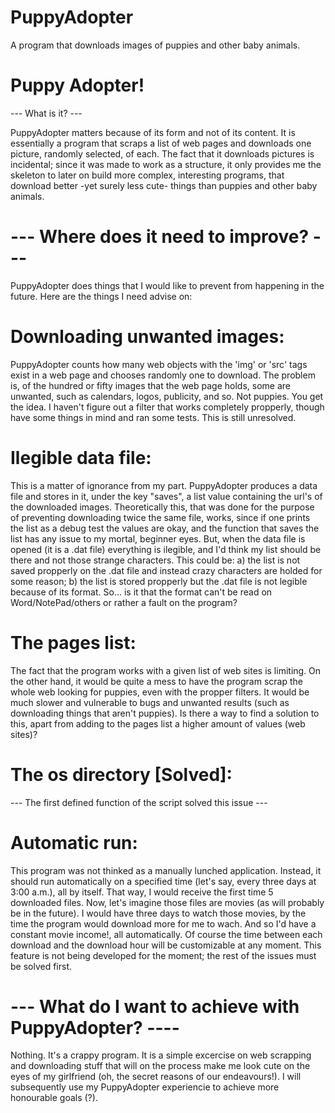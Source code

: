 # PuppyAdopter
A program that downloads images of puppies and other baby animals.


# Puppy Adopter!

--- What is it? ---

PuppyAdopter matters because of its form and not of its content. It is essentially a program that scraps a list of web pages and downloads one picture, randomly selected, of each. The fact that it downloads pictures is incidental; since it was made to work as a structure, it only provides me the skeleton to later on build more complex, interesting programs, that download better -yet surely less cute- things than puppies and other baby animals.

# --- Where does it need to improve? --- 

PuppyAdopter does things that I would like to prevent from happening in the future. Here are the things I need advise on:

# Downloading unwanted images:

PuppyAdopter counts how many web objects with the 'img' or 'src' tags exist in a web page and chooses randomly one to download. The problem is, of the hundred or fifty images that the web page holds, some are unwanted, such as calendars, logos, publicity, and so. Not puppies. You get the idea. I haven't figure out a filter that works completely propperly, though have some things in mind and ran some tests. This is still unresolved.

# Ilegible data file:

This is a matter of ignorance from my part. PuppyAdopter produces a data file and stores in it, under the key "saves", a list value containing the url's of the downloaded images. Theoretically this, that was done for the purpose of preventing downloading twice the same file, works, since if one prints the list as a debug test the values are okay, and the function that saves the list has any issue to my mortal, beginner eyes. But, when the data file is opened (it is a .dat file) everything is ilegible, and I'd think my list should be there and not those strange characters. This could be: a) the list is not saved propperly on the .dat file and instead crazy characters are holded for some reason; b) the list is stored propperly but the .dat file is not legible because of its format. So... is it that the format can't be read on Word/NotePad/others or rather a fault on the program?

# The pages list:

The fact that the program works with a given list of web sites is limiting. On the other hand, it would be quite a mess to have the program scrap the whole web looking for puppies, even
with the propper filters. It would be much slower and vulnerable to bugs and unwanted results (such as downloading things that aren't puppies). Is there a way to find a solution
to this, apart from adding to the pages list a higher amount of values (web sites)?

# The os directory [Solved]:

--- The first defined function of the script solved this issue ---

# Automatic run:

This program was not thinked as a manually lunched application. Instead, it should run automatically on a specified time (let's say, every three days at 3:00 a.m.), all by itself. That way, I would receive the first time 5 downloaded files. Now, let's imagine those files are movies (as will probably be in the future). I would have three days to watch those movies, by the time the program would download more for me to wach. And so I'd have a constant movie income!, all automatically. Of course the time between each download and the download hour will be customizable at any moment. This feature is not being developed for the moment; the rest of the issues must be solved first.

# --- What do I want to achieve with PuppyAdopter? ----

Nothing. It's a crappy program. It is a simple excercise on web scrapping and downloading stuff that will on the process make me look cute on the eyes of my girlfriend (oh, the secret reasons of our endeavours!). I will subsequently use my PuppyAdopter experiencie to achieve more honourable goals (?).
